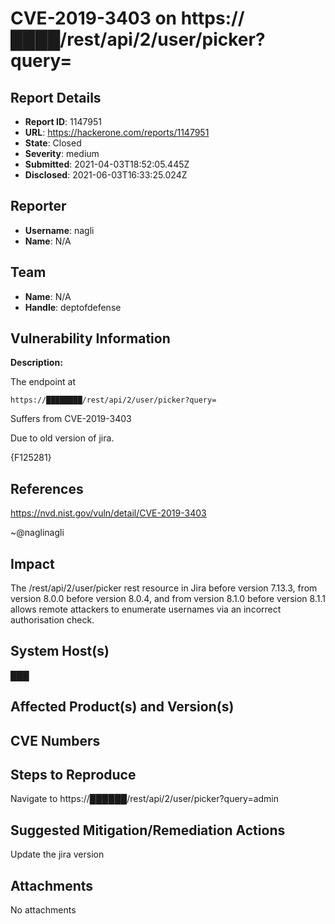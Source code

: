 # CVE-2019-3403 on https://████/rest/api/2/user/picker?query=

## Report Details
- **Report ID**: 1147951
- **URL**: https://hackerone.com/reports/1147951
- **State**: Closed
- **Severity**: medium
- **Submitted**: 2021-04-03T18:52:05.445Z
- **Disclosed**: 2021-06-03T16:33:25.024Z

## Reporter
- **Username**: nagli
- **Name**: N/A

## Team
- **Name**: N/A
- **Handle**: deptofdefense

## Vulnerability Information
**Description:**

The endpoint at

```
https://████████/rest/api/2/user/picker?query=
```
Suffers from 
CVE-2019-3403

Due to old version of jira.

{F125281}

## References
https://nvd.nist.gov/vuln/detail/CVE-2019-3403

~@naglinagli

## Impact

The /rest/api/2/user/picker rest resource in Jira before version 7.13.3, from version 8.0.0 before version 8.0.4, and from version 8.1.0 before version 8.1.1 allows remote attackers to enumerate usernames via an incorrect authorisation check.

## System Host(s)
███

## Affected Product(s) and Version(s)


## CVE Numbers


## Steps to Reproduce
Navigate to https://██████/rest/api/2/user/picker?query=admin

## Suggested Mitigation/Remediation Actions
Update the jira version



## Attachments
No attachments

